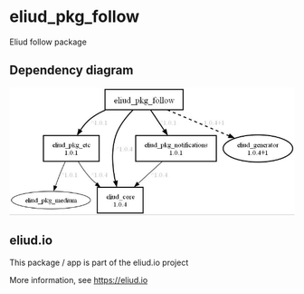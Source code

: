 # eliud_pkg_follow

Eliud follow package

## Dependency diagram

![Dependency diagram](https://github.com/eliudio/eliud_pkg_follow/raw/main/depends.jpg)

## eliud.io

This package / app is part of the eliud.io project

More information, see https://eliud.io

